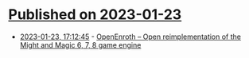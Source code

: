 # [Published on 2023-01-23](index.md)

* [2023-01-23, 17:12:45](https://news.ycombinator.com/item?id=34491736) - [OpenEnroth – Open reimplementation of the Might and Magic 6, 7, 8 game engine](https://github.com/OpenEnroth/OpenEnroth)
